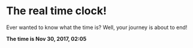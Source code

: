 # The real time clock!

Ever wanted to know what the time is? Well, your journey is about to end!

**The time is Nov 30, 2017, 02:05**